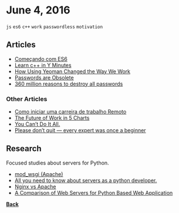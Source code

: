 # June 4, 2016

`js` `es6` `c++` `work` `passwordless` `motivation`

## Articles

- [Começando com ES6](//medium.com/@brunovincius/começando-com-es6-e346298e941b#.9toxryxwl)
- [Learn c++ in Y Minutes](//learnxinyminutes.com/docs/pt-br/c++-pt/)
- [How Using Yeoman Changed the Way We Work](//css-tricks.com/using-yeoman-changed-way-work/)
- [Passwords are Obsolete](//medium.com/@ninjudd/passwords-are-obsolete-9ed56d483eb#.oh2ouo0w9)
- [360 million reasons to destroy all passwords](//medium.freecodecamp.com/360-million-reasons-to-destroy-all-passwords-9a100b2b5001#.4dw7ik48b)

### Other Articles

- [Como iniciar uma carreira de trabalho Remoto](//medium.com/full-remote/como-iniciar-uma-carreira-de-trabalho-remoto-ae061e43bf9a#.1ftn5mxse)
- [The Future of Work in 5 Charts](//medium.com/conquering-corporate-america/the-future-of-work-in-5-charts-a4d8baf9f068#.x8rewa1mx)
- [You Can’t Do It All.](//medium.com/@PatienceRandle/you-cant-do-it-all-b98b1f2093f6#.ypn1n8a69)
- [Please don’t quit — every expert was once a beginner](//medium.freecodecamp.com/please-dont-quit-every-expert-was-once-a-beginner-6d8f8933a338#.qnpkwpg1w)

## Research

Focused studies about servers for Python.

- [mod_wsgi (Apache)](//flask.pocoo.org/docs/0.11/deploying/mod_wsgi/) 
- [All you need to know about servers as a python developer.](//www.airpair.com/python/posts/python-servers)
- [Nginx vs Apache](//anturis.com/blog/nginx-vs-apache/)
- [A Comparison of Web Servers for Python Based Web Application](//www.digitalocean.com/community/tutorials/a-comparison-of-web-servers-for-python-based-web-applications)


[__Back__](../README.md#jun)
